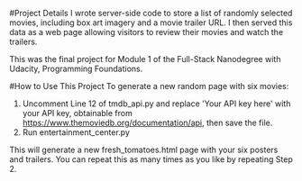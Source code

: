 #Project Details
I wrote server-side code to store a list of randomly selected movies, including box art imagery and a movie trailer URL. I then served this data as a web page allowing visitors to review their movies and watch the trailers.

This was the final project for Module 1 of the Full-Stack Nanodegree with Udacity, Programming Foundations.

#How to Use This Project
To generate a new random page with six movies:

1. Uncomment Line 12 of tmdb_api.py and replace 'Your API key here' with your API key, obtainable from https://www.themoviedb.org/documentation/api, then save the file.
2. Run entertainment_center.py

This will generate a new fresh_tomatoes.html page with your six posters and trailers.
You can repeat this as many times as you like by repeating Step 2.
